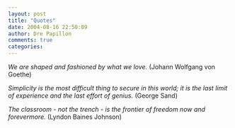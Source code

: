 ```yaml
---
layout: post
title: "Quotes"
date: 2004-08-16 22:50:09
author: Dre Papillon
comments: true
categories: 
---
```



*We are shaped and fashioned by what we love.*  (Johann Wolfgang von Goethe)

*Simplicity is the most difficult thing to secure in this world; it is the last limit of experience and the last effort of genius.*  (George Sand)

*The classroom - not the trench - is the frontier of freedom now and forevermore.*  (Lyndon Baines Johnson)